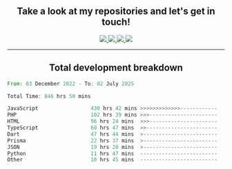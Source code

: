 <h2 align="center">
  Take a look at my repositories and let's get in touch!
</h2>
<p align="center">
  <a href="https://www.instagram.com/rayhanarkan?igsh=MXM3dHhmMTZ3ZWVsaA==">
    <img src="https://img.icons8.com/material-outlined/30/689d6a/instagram.png"/>
  </a>
  <a href="https://www.linkedin.com/in/rayhanarkan/">
    <img src="https://img.icons8.com/material-outlined/30/689d6a/linkedin.png"/>
  </a>
  <a href="">
    <img src="https://img.icons8.com/material-outlined/30/689d6a/geography.png"/>
  </a>
  <a href="mailto:rayhanarkan30@gmail.com">
    <img src="https://img.icons8.com/material-outlined/30/689d6a/email.png"/>
  </a>
</p>

---

<h2 align="center">Total development breakdown</h2>

<p align="center">
<!--START_SECTION:waka-->

```rust
From: 03 December 2022 - To: 02 July 2025

Total Time: 846 hrs 50 mins

JavaScript                 430 hrs 42 mins >>>>>>>>>>>>>------------   50.86 %
PHP                        102 hrs 39 mins >>>----------------------   12.12 %
HTML                       96 hrs 24 mins  >>>----------------------   11.38 %
TypeScript                 60 hrs 47 mins  >>-----------------------   07.18 %
Dart                       47 hrs 44 mins  >------------------------   05.64 %
Prisma                     22 hrs 37 mins  >------------------------   02.67 %
JSON                       19 hrs 20 mins  >------------------------   02.28 %
Python                     11 hrs 47 mins  -------------------------   01.39 %
Other                      10 hrs 45 mins  -------------------------   01.27 %
```

<!--END_SECTION:waka-->
</p>
